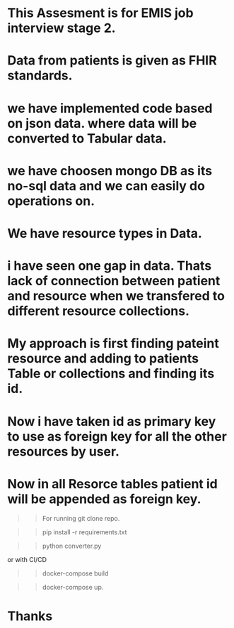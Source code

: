 # This Assesment is for EMIS job interview stage 2.

# Data from patients is given as FHIR standards.

# we have implemented code based on json data. where data will be converted to Tabular data.

# we have choosen mongo DB as its no-sql data and we can easily do operations on.

# We have resource types in Data. 

# i have seen one gap in data. Thats lack of connection between patient and resource when we transfered to different resource collections.

# My approach is first finding pateint resource and adding to patients Table or collections and finding its id.

# Now i have taken id as primary key to use as foreign key for all the other resources by user.

# Now in all Resorce tables patient id will be appended as foreign key.


>> For running git clone repo.

>> pip install -r requirements.txt

>> python converter.py


or with CI/CD

>> docker-compose build

>> docker-compose up.


# Thanks